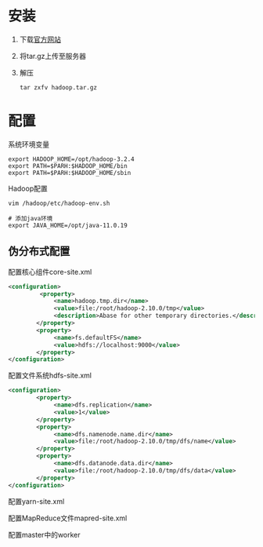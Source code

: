 # 安装

1. 下载[官方网站](http://apache.stu.edu.tw/hadoop/common)

2. 将tar.gz上传至服务器

3. 解压
   
   ```shell
   tar zxfv hadoop.tar.gz
   ```

# 配置

系统环境变量

```shell
export HADOOP_HOME=/opt/hadoop-3.2.4
export PATH=$PARH:$HADOOP_HOME/bin
export PATH=$PARH:$HADOOP_HOME/sbin
```

Hadoop配置

```shell
vim /hadoop/etc/hadoop-env.sh

# 添加java环境
export JAVA_HOME=/opt/java-11.0.19
```



## 伪分布式配置

配置核心组件core-site.xml

```xml
<configuration>
         <property>
             <name>hadoop.tmp.dir</name>
             <value>file:/root/hadoop-2.10.0/tmp</value>
             <description>Abase for other temporary directories.</description>
        </property>
        <property>
             <name>fs.defaultFS</name>
             <value>hdfs://localhost:9000</value>
        </property>
</configuration>
```

配置文件系统hdfs-site.xml

```xml
<configuration>
        <property>
             <name>dfs.replication</name>
             <value>1</value>
        </property>
        <property>
             <name>dfs.namenode.name.dir</name>
             <value>file:/root/hadoop-2.10.0/tmp/dfs/name</value>
        </property>
        <property>
             <name>dfs.datanode.data.dir</name>
             <value>file:/root/hadoop-2.10.0/tmp/dfs/data</value>
        </property>
</configuration>
```

配置yarn-site.xml

配置MapReduce文件mapred-site.xml

配置master中的worker
